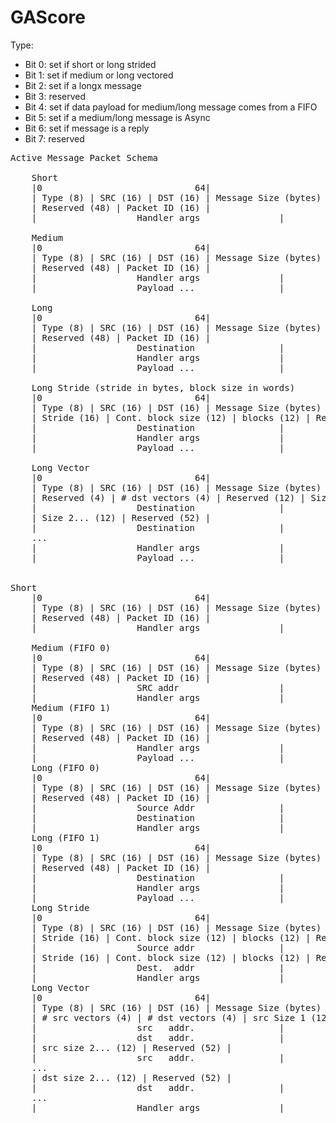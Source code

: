 # GAScore

Type:  
 * Bit 0: set if short or long strided  
 * Bit 1: set if medium or long vectored
 * Bit 2: set if a longx message
 * Bit 3: reserved
 * Bit 4: set if data payload for medium/long message comes from a FIFO
 * Bit 5: set if a medium/long message is Async
 * Bit 6: set if message is a reply
 * Bit 7: reserved

<pre>
Active Message Packet Schema

    Short
    |0                             64|
    | Type (8) | SRC (16) | DST (16) | Message Size (bytes) (16) | Handler (4) | # Args (4) |
    | Reserved (48) | Packet ID (16) |
    |                   Handler args               |

    Medium
    |0                             64|
    | Type (8) | SRC (16) | DST (16) | Message Size (bytes) (16) | Handler (4) | # Args (4) |
    | Reserved (48) | Packet ID (16) |
    |                   Handler args               |
    |                   Payload ...                |

    Long
    |0                             64|
    | Type (8) | SRC (16) | DST (16) | Message Size (bytes) (16) | Handler (4) | # Args (4) |
    | Reserved (48) | Packet ID (16) |
    |                   Destination                |
    |                   Handler args               |
    |                   Payload ...                |

    Long Stride (stride in bytes, block size in words)
    |0                             64|
    | Type (8) | SRC (16) | DST (16) | Message Size (bytes) (16) | Handler (4) | # Args (4) |
    | Stride (16) | Cont. block size (12) | blocks (12) | Reserved (8) | Packet ID (16) |
    |                   Destination                |
    |                   Handler args               |
    |                   Payload ...                |

    Long Vector 
    |0                             64|
    | Type (8) | SRC (16) | DST (16) | Message Size (bytes) (16) | Handler (4) | # Args (4) |
    | Reserved (4) | # dst vectors (4) | Reserved (12) | Size 1 (12) | Reserved (16) | Packet ID (16) |
    |                   Destination                |
    | Size 2... (12) | Reserved (52) |
    |                   Destination                |
    ...
    |                   Handler args               |
    |                   Payload ...                |


Short
    |0                             64|
    | Type (8) | SRC (16) | DST (16) | Message Size (bytes) (16) | Handler (4) | # Args (4) |
    | Reserved (48) | Packet ID (16) |
    |                   Handler args               |
    
    Medium (FIFO 0)
    |0                             64|
    | Type (8) | SRC (16) | DST (16) | Message Size (bytes) (16) | Handler (4) | # Args (4) |
    | Reserved (48) | Packet ID (16) |
    |                   SRC addr                   |
    |                   Handler args               |
    Medium (FIFO 1)
    |0                             64|
    | Type (8) | SRC (16) | DST (16) | Message Size (bytes) (16) | Handler (4) | # Args (4) |
    | Reserved (48) | Packet ID (16) |
    |                   Handler args               |
    |                   Payload ...                |
    Long (FIFO 0)
    |0                             64|
    | Type (8) | SRC (16) | DST (16) | Message Size (bytes) (16) | Handler (4) | # Args (4) |
    | Reserved (48) | Packet ID (16) |
    |                   Source Addr                |
    |                   Destination                |
    |                   Handler args               |
    Long (FIFO 1)
    |0                             64|
    | Type (8) | SRC (16) | DST (16) | Message Size (bytes) (16) | Handler (4) | # Args (4) |
    | Reserved (48) | Packet ID (16) |
    |                   Destination                |
    |                   Handler args               |
    |                   Payload ...                |
    Long Stride 
    |0                             64|
    | Type (8) | SRC (16) | DST (16) | Message Size (bytes) (16) | Handler (4) | # Args (4) |
    | Stride (16) | Cont. block size (12) | blocks (12) | Reserved (24) |
    |                   Source addr                |
    | Stride (16) | Cont. block size (12) | blocks (12) | Reserved (8) | Packet ID (16) |
    |                   Dest.  addr                |
    |                   Handler args               |
    Long Vector 
    |0                             64|
    | Type (8) | SRC (16) | DST (16) | Message Size (bytes) (16) | Handler (4) | # Args (4) |
    | # src vectors (4) | # dst vectors (4) | src Size 1 (12) | dst Size 1 (12) | Reserved (16) | Packet ID (16) |
    |                   src   addr.                |
    |                   dst   addr.                |
    | src size 2... (12) | Reserved (52) |
    |                   src   addr.                |
    ...
    | dst size 2... (12) | Reserved (52) |
    |                   dst   addr.                |
    ...    
    |                   Handler args               |
</pre>

